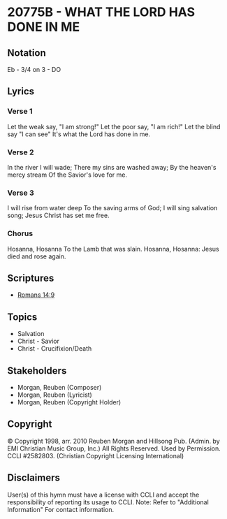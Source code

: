 # 20775B - WHAT THE LORD HAS DONE IN ME

## Notation

Eb - 3/4 on 3 - DO

## Lyrics

### Verse 1

Let the weak say, "I am strong!" Let the poor say, "I am rich!" Let the blind say "I can see" It's what the Lord has done in me.

### Verse 2

In the river I will wade; There my sins are washed away; By the heaven's mercy stream Of the Savior's love for me.

### Verse 3

I will rise from water deep To the saving arms of God; I will sing salvation song; Jesus Christ has set me free. 

### Chorus

Hosanna, Hosanna To the Lamb that was slain. Hosanna, Hosanna: Jesus died and rose again. 


## Scriptures

- [Romans 14:9](https://www.biblegateway.com/passage/?search=Romans%2014%3A9)

## Topics

- Salvation
- Christ - Savior
- Christ - Crucifixion/Death

## Stakeholders

- Morgan, Reuben (Composer)
- Morgan, Reuben (Lyricist)
- Morgan, Reuben (Copyright Holder)

## Copyright

© Copyright 1998, arr. 2010 Reuben Morgan and Hillsong Pub.  (Admin. by EMI Christian Music Group, Inc.) All Rights Reserved. Used by Permission. CCLI #2582803.
(Christian Copyright Licensing International)

## Disclaimers

User(s) of this hymn must have a license with CCLI and accept the responsibility of reporting its usage to CCLI.
Note: Refer to "Additional Information" For contact information.

